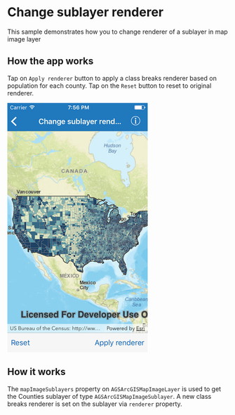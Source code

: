 # Change sublayer renderer

This sample demonstrates how you to change renderer of a sublayer in map
image layer

## How the app works

Tap on `Apply renderer` button to apply a class breaks renderer based on
population for each county. Tap on the `Reset` button to reset to
original renderer.

![](image1.png)

## How it works

The `mapImageSublayers` property on `AGSArcGISMapImageLayer` is used to
get the Counties sublayer of type `AGSArcGISMapImageSublayer`. A new
class breaks renderer is set on the sublayer via `renderer` property.
